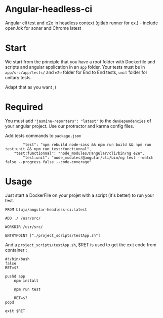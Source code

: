 # Angular-headless-ci
Angular cli test and e2e in headless context (gitlab runner for ex.) - include openJdk for sonar and Chrome latest

# Start
We start from the principle that you have a root folder with Dockerfile and scripts and angular application in an `app` folder.
Your tests must be in `app/src/app/tests/` and `e2e` folder for End to End tests, `unit` folder for unitary tests.

Adapt that as you want ;)

# Required
You must add `"jasmine-reporters": "latest"` to the `devDependencies` of your angular project.
Use our protractor and karma config files.

Add tests commands to `package.json`
```
		"test": "npm rebuild node-sass && npm run build && npm run test:unit && npm run test:functionnal",
    "test:functionnal": "node_modules/@angular/cli/bin/ng e2e",
		"test:unit": "node_modules/@angular/cli/bin/ng test --watch false --progress false --code-coverage"
```

# Usage
Just start a DockerFile on your projet with a script (it's better) to run your test.

```
FROM bluja/angular-headless-ci:latest

ADD ./ /usr/src/

WORKDIR /usr/src/

ENTRYPOINT ["./project_scripts/testApp.sh"]

```

And a `project_scripts/testApp.sh`, $RET is used to get the exit code from container :

```
#!/bin/bash
false
RET=$?

pushd app
    npm install

    npm run test

    RET=$?
popd

exit $RET

```
